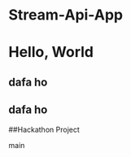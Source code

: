 # Stream-Api-App
<h1>Hello, World</h1>
<h2>dafa ho</h2>
<h2>dafa ho</h2>

##Hackathon Project

main
